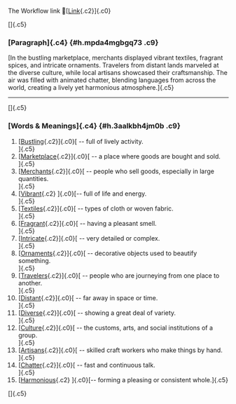 The Workflow link
👏[[Link](https://www.google.com/url?q=http://www.google.com&sa=D&source=editors&ust=1757600718561510&usg=AOvVaw3dZROII202hyYyL2TbloqB){.c2}]{.c0}

[]{.c5}

### [Paragraph]{.c4} {#h.mpda4mgbgq73 .c9}

[In the bustling marketplace, merchants displayed vibrant textiles,
fragrant spices, and intricate ornaments. Travelers from distant lands
marveled at the diverse culture, while local artisans showcased their
craftsmanship. The air was filled with animated chatter, blending
languages from across the world, creating a lively yet harmonious
atmosphere.]{.c5}

------------------------------------------------------------------------

[]{.c5}

### [Words & Meanings]{.c4} {#h.3aalkbh4jm0b .c9}

1.  [[Bustling](https://www.google.com/url?q=http://www.google.com&sa=D&source=editors&ust=1757600718562532&usg=AOvVaw0U2l53wNC03u21AvJNqG4X){.c2}]{.c0}[ --
    full of lively activity.\
    ]{.c5}
2.  [[Marketplace](https://www.google.com/url?q=http://www.google.com&sa=D&source=editors&ust=1757600718562715&usg=AOvVaw2Obo-ZbaYQ1pTvnwehN-u1){.c2}]{.c0}[ --
    a place where goods are bought and sold.\
    ]{.c5}
3.  [[Merchants](https://www.google.com/url?q=http://www.google.com&sa=D&source=editors&ust=1757600718562953&usg=AOvVaw1hoVS2SW9DZw0wjFWFv19y){.c2}]{.c0}[ --
    people who sell goods, especially in large quantities.\
    ]{.c5}
4.  [[Vibrant](https://www.google.com/url?q=http://www.google.com&sa=D&source=editors&ust=1757600718563222&usg=AOvVaw2auH8Ut9fZ5UIbSh_u9ywc){.c2}
    ]{.c0}[-- full of life and energy.\
    ]{.c5}
5.  [[Textiles](https://www.google.com/url?q=http://www.google.com&sa=D&source=editors&ust=1757600718563391&usg=AOvVaw3iXeFhRSdg8ssFkdsDYErx){.c2}]{.c0}[ --
    types of cloth or woven fabric.\
    ]{.c5}
6.  [[Fragrant](https://www.google.com/url?q=http://www.google.com&sa=D&source=editors&ust=1757600718563630&usg=AOvVaw00vB1nj9wTxJ-9A0gG8viu){.c2}]{.c0}[ --
    having a pleasant smell.\
    ]{.c5}
7.  [[Intricate](https://www.google.com/url?q=http://www.google.com&sa=D&source=editors&ust=1757600718563829&usg=AOvVaw3V4fvjyIj_25rrS2mfJtso){.c2}]{.c0}[ --
    very detailed or complex.\
    ]{.c5}
8.  [[Ornaments](https://www.google.com/url?q=http://www.google.com&sa=D&source=editors&ust=1757600718564024&usg=AOvVaw2W8C4nFRB0GRh2X62zw76r){.c2}]{.c0}[ --
    decorative objects used to beautify something.\
    ]{.c5}
9.  [[Travelers](https://www.google.com/url?q=http://www.google.com&sa=D&source=editors&ust=1757600718564329&usg=AOvVaw25QwVqw2iPu0otMxHSZDsn){.c2}]{.c0}[ --
    people who are journeying from one place to another.\
    ]{.c5}
10. [[Distant](https://www.google.com/url?q=http://www.google.com&sa=D&source=editors&ust=1757600718564540&usg=AOvVaw0zpQ4mxbseIjcCzETDJY0L){.c2}]{.c0}[ --
    far away in space or time.\
    ]{.c5}
11. [[Diverse](https://www.google.com/url?q=http://www.google.com&sa=D&source=editors&ust=1757600718564700&usg=AOvVaw2tqBmeKurv_PklFwJ4Jw02){.c2}]{.c0}[ --
    showing a great deal of variety.\
    ]{.c5}
12. [[Culture](https://www.google.com/url?q=http://www.google.com&sa=D&source=editors&ust=1757600718564923&usg=AOvVaw0sbZE87tsCWhlJlob5LROV){.c2}]{.c0}[ --
    the customs, arts, and social institutions of a group.\
    ]{.c5}
13. [[Artisans](https://www.google.com/url?q=http://www.google.com&sa=D&source=editors&ust=1757600718565153&usg=AOvVaw3D7pdr9EosoisRtedY87YI){.c2}]{.c0}[ --
    skilled craft workers who make things by hand.\
    ]{.c5}
14. [[Chatter](https://www.google.com/url?q=http://www.google.com&sa=D&source=editors&ust=1757600718565317&usg=AOvVaw29KpvWq32yUkI_GAIl_bvd){.c2}]{.c0}[ --
    fast and continuous talk.\
    ]{.c5}
15. [[Harmonious](https://www.google.com/url?q=http://www.google.com&sa=D&source=editors&ust=1757600718565482&usg=AOvVaw10W-aJwYL4vO-t3_K_t5wW){.c2}
    ]{.c0}[-- forming a pleasing or consistent whole.]{.c5}

[]{.c5}

